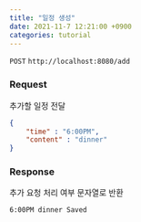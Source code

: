 ```yaml
---
title: "일정 생성"
date: 2021-11-7 12:21:00 +0900
categories: tutorial
---
```

`POST` `http://localhost:8080/add`

### Request
추가할 일정 전달
```json
{
	"time" : "6:00PM",
	"content" : "dinner"
}
```

### Response
추가 요청 처리 여부 문자열로 반환
```string
6:00PM dinner Saved
```
